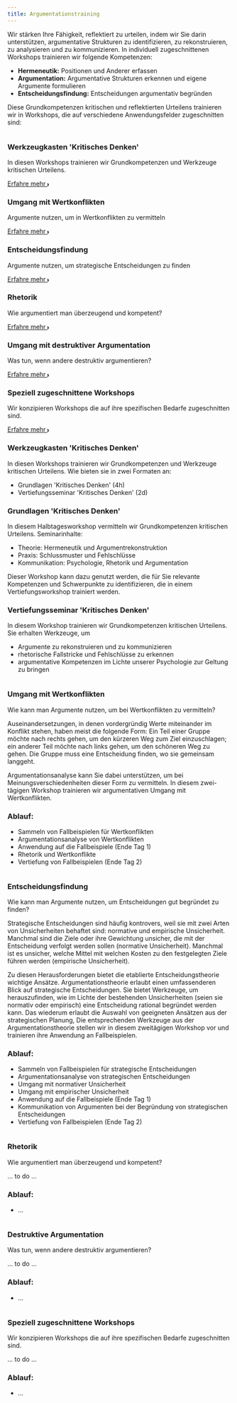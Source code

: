 ```yaml
---
title: Argumentationstraining
---
```


<!-- inspired by
Tailwind
https://tailwindflex.com/@manon-daniel/features-section-2 and 
https://tailwindflex.com/@abhi/card-grid-for-blog-posts-articles

SVGs:
https://www.svgrepo.com/
esp.: https://www.svgrepo.com/collection/neuicons-oval-line-icons/9


 -->

<section class="py-12 sm:py-12 lg:py-16">
    <div class="px-4 mx-auto max-w-7xl sm:px-6 lg:px-8">
        <div class="max-w-xl mx-auto  xl:max-w-2xl">
            <p class="mb-4">Wir stärken Ihre Fähigkeit, reflektiert zu urteilen, indem wir Sie darin unterstützen, argumentative Strukturen zu identifizieren, zu rekonstruieren, zu analysieren und zu kommunizieren. In individuell zugeschnittenen Workshops trainieren wir folgende Kompetenzen:</p>
             <ul>
              <li><strong>Hermeneutik:</strong> Positionen und Anderer erfassen</li>
              <li><strong>Argumentation:</strong> Argumentative Strukturen erkennen und eigene Argumente formulieren</li>
              <li><strong>Entscheidungsfindung:</strong> Entscheidungen argumentativ begründen</li>
            </ul> 
            <p>Diese Grundkompetenzen kritischen und reflektierten Urteilens trainieren wir in Workshops, die auf verschiedene Anwendungsfelder zugeschnitten sind:</p>
          </div>
        <!-- Anfang: Überblickskacheln -->
        <div class="grid max-w-4xl lg:max-w-6xl grid-cols-1 mx-auto mt-8 text-center gap-y-4 sm:gap-x-8 sm:grid-cols-1 lg:grid-cols-2 sm:mt-12 lg:mt-20 sm:text-left">
            <!-- Kachel: Werkzeugkasten 'Kritisches Denken' -->
            <div class="relative">
                <div class="relative overflow-hidden bg-white hover:bg-main_gray shadow-md rounded-xl h-full">
                    <div class="p-9">
                      <img src="{{ '/img/logo_kritisches_denken2.svg' | url }}" alt="" class="mt-6 h-12 w-12">
                      <h3 class="mt-6 sm:mt-10  text-2xl font-bold text-gray-900 ">Werkzeugkasten 'Kritisches Denken'</h3>
                      <p class="mt-6 text-base text-gray-600">In diesen Workshops trainieren wir Grundkompetenzen und Werkzeuge kritischen Urteilens.</p>
                      <a class="group inline-flex items-center rounded-full text-sm font-semibold whitespace-nowrap focus:outline-none focus:ring-2 bg-slate-100 text-gray-600 hover:bg-slate-200 hover:text-slate-900 focus:ring-slate-500 mt-1" href="#kritisches_denken">Erfahre mehr 
                      <svg class="overflow-visible ml-3 text-slate-300 group-hover:text-slate-400"
                      width="3" height="6" viewBox="0 0 3 6" fill="none" stroke="currentColor" stroke-width="2"
                      stroke-linecap="round" stroke-linejoin="round">
                      <path d="M0 0L3 3L0 6"></path>
                      </svg>
                      </a>
                    </div>
                </div>
            </div>
            <!-- Kachel:  Umgang mit Wertkonflikten -->
            <div class="overflow-hidden bg-white  hover:bg-main_gray shadow-md rounded-xl">
                <div class="p-9">
                    <img src="{{ '/img/logo_wertkonflikte.svg' | url }}" alt="" class="mt-6 h-12 w-12">
                    <h3 class="mt-6 text-2xl font-bold text-gray-900 sm:mt-10">Umgang mit Wertkonflikten</h3>
                    <p class="mt-6 text-base text-gray-600">Argumente nutzen, um in Wertkonflikten zu vermitteln</p>
                    <a class="group inline-flex items-center rounded-full text-sm font-semibold whitespace-nowrap focus:outline-none focus:ring-2 bg-slate-100 text-gray-600 hover:bg-slate-200 hover:text-slate-900 focus:ring-slate-500 mt-1" href="#wertkonflikte">Erfahre mehr 
                      <svg class="overflow-visible ml-3 text-slate-300 group-hover:text-slate-400"
                      width="3" height="6" viewBox="0 0 3 6" fill="none" stroke="currentColor" stroke-width="2"
                      stroke-linecap="round" stroke-linejoin="round">
                      <path d="M0 0L3 3L0 6"></path>
                      </svg>
                      </a>
                </div>
            </div>
            <!-- Kachel:  Entscheidungsfindung -->
            <div class="relative">
                <div class="relative overflow-hidden bg-white hover:bg-main_gray shadow-md rounded-xl h-full">
                    <div class="p-9">
                        <img src="{{ '/img/logo_entscheidungsfindung2.svg' | url }}" alt="" class="mt-6 h-12 w-12">
                        <h3 class="mt-6 text-2xl font-bold text-gray-900 sm:mt-10">Entscheidungsfindung</h3>
                        <p class="mt-6 text-base text-gray-600">Argumente nutzen, um strategische Entscheidungen zu finden</p>
                        <a class="group inline-flex items-center rounded-full text-sm font-semibold whitespace-nowrap focus:outline-none focus:ring-2 bg-slate-100 text-gray-600 hover:bg-slate-200 hover:text-slate-900 focus:ring-slate-500 mt-1" href="#entscheidungsfindung">Erfahre mehr 
                      <svg class="overflow-visible ml-3 text-slate-300 group-hover:text-slate-400"
                      width="3" height="6" viewBox="0 0 3 6" fill="none" stroke="currentColor" stroke-width="2"
                      stroke-linecap="round" stroke-linejoin="round">
                      <path d="M0 0L3 3L0 6"></path>
                      </svg>
                      </a>
                    </div>
                </div>
            </div>
            <!-- Kachel: Rhetorik -->
            <div class="overflow-hidden bg-white hover:bg-main_gray shadow-md rounded-xl">
                <div class="p-9">
                    <img src="{{ '/img/logo_rhetorik2.svg' | url }}" alt="" class="mt-6 h-12 w-12">
                    <h3 class="mt-6 text-2xl font-bold text-gray-900 sm:mt-10">Rhetorik</h3>
                    <p class="mt-6 text-base text-gray-600">Wie argumentiert man überzeugend und kompetent?</p>
                    <a class="group inline-flex items-center rounded-full text-sm font-semibold whitespace-nowrap focus:outline-none focus:ring-2 bg-slate-100 text-gray-600 hover:bg-slate-200 hover:text-slate-900 focus:ring-slate-500 mt-1" href="#rhetorik">Erfahre mehr 
                      <svg class="overflow-visible ml-3 text-slate-300 group-hover:text-slate-400"
                      width="3" height="6" viewBox="0 0 3 6" fill="none" stroke="currentColor" stroke-width="2"
                      stroke-linecap="round" stroke-linejoin="round">
                      <path d="M0 0L3 3L0 6"></path>
                      </svg>
                      </a>
                </div>
            </div>
            <!-- Kachel: Umgang mit destruktiver Argumentation -->
            <div class="relative">
                <div class="relative overflow-hidden bg-white hover:bg-main_gray shadow-md rounded-xl h-full">
                    <div class="p-9">
                        <img src="{{ '/img/logo_destruktive_argumentation.svg' | url }}" alt="" class="mt-6 h-12 w-12">
                        <h3 class="mt-6 text-2xl font-bold text-gray-900 sm:mt-10">Umgang mit destruktiver Argumentation</h3>
                        <p class="mt-6 text-base text-gray-600">Was tun, wenn andere destruktiv argumentieren?</p>
                        <a class="group inline-flex items-center rounded-full text-sm font-semibold whitespace-nowrap focus:outline-none focus:ring-2 bg-slate-100 text-gray-600 hover:bg-slate-200 hover:text-slate-900 focus:ring-slate-500 mt-1" href="#destruktive_argumentation">Erfahre mehr 
                      <svg class="overflow-visible ml-3 text-slate-300 group-hover:text-slate-400"
                      width="3" height="6" viewBox="0 0 3 6" fill="none" stroke="currentColor" stroke-width="2"
                      stroke-linecap="round" stroke-linejoin="round">
                      <path d="M0 0L3 3L0 6"></path>
                      </svg>
                      </a>
                    </div>
                </div>
            </div>
            <!-- Kachel:  Speziell zugeschnittene Workshops -->
            <div class="overflow-hidden bg-white hover:bg-main_gray shadow-md rounded-xl">
                <div class="p-9">
                    <img src="{{ '/img/logo_workshops_speziell.svg' | url }}" alt="" class="mt-6 h-12 w-12">
                    <h3 class="mt-6 text-2xl font-bold text-gray-900 sm:mt-10">Speziell zugeschnittene Workshops</h3>
                    <p class="mt-6 text-base text-gray-600">Wir konzipieren Workshops die auf ihre spezifischen Bedarfe zugeschnitten sind.</p>
                    <a class="group inline-flex items-center rounded-full text-sm font-semibold whitespace-nowrap focus:outline-none focus:ring-2 bg-slate-100 text-gray-600 hover:bg-slate-200 hover:text-slate-900 focus:ring-slate-500 mt-1" href="#spezielle_workshops">Erfahre mehr 
                      <svg class="overflow-visible ml-3 text-slate-300 group-hover:text-slate-400"
                      width="3" height="6" viewBox="0 0 3 6" fill="none" stroke="currentColor" stroke-width="2"
                      stroke-linecap="round" stroke-linejoin="round">
                      <path d="M0 0L3 3L0 6"></path>
                      </svg>
                      </a>
                </div>
            </div>
        </div>
        <!-- Detailkacheln -->
        <div class="grid max-w-4xl lg:max-w-6xl grid-cols-1 mx-auto mt-8 text-center gap-y-4 sm:gap-x-8 sm:grid-cols-1 lg:grid-cols-1 sm:mt-12 lg:mt-20 sm:text-left">
            <!-- Kachel:Werkzeugkasten 'Kritisches Denken' -->
            <div class="relative">
                <div id="kritisches_denken" class="relative overflow-hidden bg-white shadow-md rounded-xl h-full">
                    <div class="p-9">
                      <div class="flex items-center mb-3">
                        <div
                            class="mr-3 inline-flex items-center justify-center flex-shrink-0">
                            <img src="{{ '/img/logo_kritisches_denken2.svg' | url }}" alt="" class="mt-2 h-12 w-12">
                        </div>
                        <h3 class="mt-2 text-2xl font-bold text-gray-900 ">Werkzeugkasten 'Kritisches Denken'</h3>
                      </div>
                      <p class="mt-6 text-base text-gray-600">In diesen Workshops trainieren wir Grundkompetenzen und Werkzeuge kritischen Urteilens. Wie bieten sie in zwei Formaten an:</p>
                      <ul class="text-base text-gray-600">
                        <li>Grundlagen 'Kritisches Denken' (4h)</li>
                        <li>Vertiefungsseminar 'Kritisches Denken' (2d)</li>
                      </ul>
                      <h3 class="mt-2 text-base font-bold text-gray-900 ">Grundlagen 'Kritisches Denken'</h3>
                      <p class="text-base text-gray-600">In diesem Halbtagesworkshop vermitteln wir Grundkompetenzen kritischen Urteilens. Seminarinhalte:</p>
                      <ul class="text-base text-gray-600">
                        <li>Theorie: Hermeneutik und Argumentrekonstruktion</li>
                        <li>Praxis: Schlussmuster und Fehlschlüsse</li>
                        <li>Kommunikation: Psychologie, Rhetorik und Argumentation</li>
                      </ul>
                      <p class="text-base text-gray-600">Dieser Workshop kann dazu genutzt werden, die für Sie relevante Kompetenzen und Schwerpunkte zu identifizieren, die in einem Vertiefungsworkshop trainiert werden.</p>
                      <h3 class="mt-2 text-base font-bold text-gray-900 ">Vertiefungsseminar 'Kritisches Denken'</h3>
                      <p class="text-base text-gray-600">In diesem Workshop trainieren wir Grundkompetenzen kritischen Urteilens. Sie erhalten Werkzeuge, um</p>
                      <ul class="text-base text-gray-600">
                        <li>Argumente zu rekonstruieren und zu kommunizieren</li>
                        <li>rhetorische Fallstricke und Fehlschlüsse zu erkennen</li>
                        <li>argumentative Kompetenzen im Lichte unserer Psychologie zur Geltung zu bringen</li>
                      </ul>
                    </div>
                </div>
            </div>
            <!-- Kachel: Umgang mit Wertkonflikten -->
            <div class="relative">
                <div id="wertkonflikte" class="relative overflow-hidden bg-white shadow-md rounded-xl h-full">
                    <div class="p-9">
                      <div class="flex items-center mb-3">
                        <div
                            class="mr-3 inline-flex items-center justify-center flex-shrink-0">
                            <img src="{{ '/img/logo_wertkonflikte.svg' | url }}" alt="" class="mt-2 h-12 w-12">
                        </div>
                        <h3 class="mt-2 text-2xl font-bold text-gray-900 ">Umgang mit Wertkonflikten</h3>
                      </div>
                      <p class="mt-6 text-base text-gray-600">Wie kann man Argumente nutzen, um bei Wertkonflikten zu vermitteln?</p>
                      <p class="text-base text-gray-600">Auseinandersetzungen, in denen vordergründig Werte miteinander im Konflikt stehen, haben meist die folgende Form: Ein Teil einer Gruppe möchte nach rechts gehen, um den kürzeren Weg zum Ziel einzuschlagen; ein anderer Teil möchte nach links gehen, um den schöneren Weg zu gehen. Die Gruppe muss eine Entscheidung finden, wo sie gemeinsam langgeht.</p>
                      <p class="text-base text-gray-600">Argumentationsanalyse kann Sie dabei unterstützen, um bei Meinungsverschiedenheiten dieser Form zu vermitteln. In diesem zwei-tägigen Workshop trainieren wir argumentativen Umgang mit Wertkonflikten.</p>
                      <h3 class="mt-2 text-base font-bold text-gray-900 ">Ablauf:</h3>
                      <ul class="text-base text-gray-600">
                        <li>Sammeln von Fallbeispielen für Wertkonflikten</li>
                        <li>Argumentationsanalyse von Wertkonflikten</li>
                        <li>Anwendung auf die Fallbeispiele (Ende Tag 1)</li>
                        <li>Rhetorik und Wertkonflikte</li>
                        <li>Vertiefung von Fallbeispielen (Ende Tag 2)</li>
                      </ul>
                    </div>
                </div>
            </div>
            <!-- Kachel: Umgang mit Wertkonflikten -->
            <div class="relative">
                <div id="entscheidungsfindung" class="relative overflow-hidden bg-white shadow-md rounded-xl h-full">
                    <div class="p-9">
                      <div class="flex items-center mb-3">
                        <div
                            class="mr-3 inline-flex items-center justify-center flex-shrink-0">
                            <img src="{{ '/img/logo_entscheidungsfindung2.svg' | url }}" alt="" class="mt-2 h-12 w-12">
                        </div>
                        <h3 class="mt-2 text-2xl font-bold text-gray-900 ">Entscheidungsfindung</h3>
                      </div>
                      <p class="mt-6 text-base text-gray-600">Wie kann man Argumente nutzen, um Entscheidungen gut begründet zu finden?</p>
                      <p class="text-base text-gray-600">Strategische Entscheidungen sind häufig kontrovers, weil sie mit zwei Arten von Unsicherheiten behaftet sind: normative und empirische Unsicherheit. Manchmal sind die Ziele oder ihre Gewichtung unsicher, die mit der Entscheidung verfolgt werden sollen (normative Unsicherheit). Manchmal ist es unsicher, welche Mittel mit welchen Kosten zu den festgelegten Ziele führen werden (empirische Unsicherheit).</p>
                      <p class="text-base text-gray-600">Zu diesen Herausforderungen bietet die etablierte Entscheidungstheorie wichtige Ansätze. Argumentationstheorie erlaubt einen umfassenderen Blick auf strategische Entscheidungen. Sie bietet Werkzeuge, um herauszufinden, wie im Lichte der bestehenden Unsicherheiten (seien sie normativ oder empirisch) eine Entscheidung rational begründet werden kann. Das wiederum erlaubt die Auswahl von geeigneten Ansätzen aus der strategischen Planung, Die entsprechenden Werkzeuge aus der Argumentationstheorie stellen wir in diesem zweitägigen Workshop vor und trainieren ihre Anwendung an Fallbeispielen.</p>
                      <h3 class="mt-2 text-base font-bold text-gray-900 ">Ablauf:</h3>
                      <ul class="text-base text-gray-600">
                        <li>Sammeln von Fallbeispielen für strategische Entscheidungen</li>
                        <li>Argumentationsanalyse von strategischen Entscheidungen</li>
                        <li>Umgang mit normativer Unsicherheit</li>
                        <li>Umgang mit empirischer Unsicherheit</li>
                        <li>Anwendung auf die Fallbeispiele (Ende Tag 1)</li>
                        <li>Kommunikation von Argumenten bei der Begründung von strategischen Entscheidungen</li>
                        <li>Vertiefung von Fallbeispielen (Ende Tag 2)</li>
                      </ul>
                    </div>
                </div>
            </div>
            <!-- Kachel: Ende-->
            <!-- Kachel: rhetorik -->
            <div class="relative">
                <div id="rhetorik" class="relative overflow-hidden bg-white shadow-md rounded-xl h-full">
                    <div class="p-9">
                      <div class="flex items-center mb-3">
                        <div
                            class="mr-3 inline-flex items-center justify-center flex-shrink-0">
                            <img src="{{ '/img/logo_rhetorik2.svg' | url }}" alt="" class="mt-2 h-12 w-12">
                        </div>
                        <h3 class="mt-2 text-2xl font-bold text-gray-900 ">Rhetorik</h3>
                      </div>
                      <p class="mt-6 text-base text-gray-600">Wie argumentiert man überzeugend und kompetent?</p>
                      <p class="text-base text-gray-600">... to do ...</p>
                      <h3 class="mt-2 text-base font-bold text-gray-900 ">Ablauf:</h3>
                      <ul class="text-base text-gray-600">
                        <li>...</li>
                      </ul>
                    </div>
                </div>
            </div>
            <!-- Kachel: Ende-->
            <!-- Kachel: destruktive_argumentation -->
            <div class="relative">
                <div id="destruktive_argumentation" class="relative overflow-hidden bg-white shadow-md rounded-xl h-full">
                    <div class="p-9">
                      <div class="flex items-center mb-3">
                        <div
                            class="mr-3 inline-flex items-center justify-center flex-shrink-0">
                            <img src="{{ '/img/logo_destruktive_argumentation.svg' | url }}" alt="" class="mt-2 h-12 w-12">
                        </div>
                        <h3 class="mt-2 text-2xl font-bold text-gray-900 ">Destruktive Argumentation</h3>
                      </div>
                      <p class="mt-6 text-base text-gray-600">Was tun, wenn andere destruktiv argumentieren?</p>
                      <p class="text-base text-gray-600">... to do ...</p>
                      <h3 class="mt-2 text-base font-bold text-gray-900 ">Ablauf:</h3>
                      <ul class="text-base text-gray-600">
                        <li>...</li>
                      </ul>
                    </div>
                </div>
            </div>
            <!-- Kachel: Ende-->
            <!-- Kachel: spezielle_workshops -->
            <div class="relative">
                <div id="spezielle_workshops" class="relative overflow-hidden bg-white shadow-md rounded-xl h-full">
                    <div class="p-9">
                      <div class="flex items-center mb-3">
                        <div
                            class="mr-3 inline-flex items-center justify-center flex-shrink-0">
                            <img src="{{ '/img/logo_workshops_speziell.svg' | url }}" alt="" class="mt-2 h-12 w-12">
                        </div>
                        <h3 class="mt-2 text-2xl font-bold text-gray-900">Speziell zugeschnittene Workshops</h3>
                      </div>
                      <p class="mt-6 text-base text-gray-600">Wir konzipieren Workshops die auf ihre spezifischen Bedarfe zugeschnitten sind.</p>
                      <p class="text-base text-gray-600">... to do ...</p>
                      <h3 class="mt-2 text-base font-bold text-gray-900 ">Ablauf:</h3>
                      <ul class="text-base text-gray-600">
                        <li>...</li>
                      </ul>
                    </div>
                </div>
            </div>
            <!-- Kachel: Ende-->  
        </div>
    </div>
</section>
